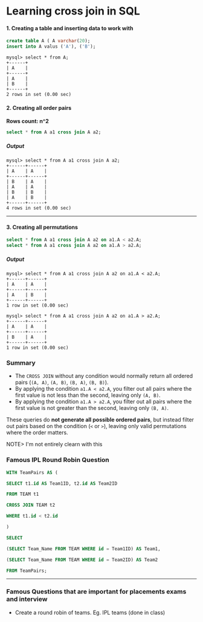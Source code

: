 # Learning cross join in SQL

#### 1. Creating a table and inserting data to work with
```sql
create table A ( A varchar(20);
insert into A valus ('A'), ('B');
```

```
mysql> select * from A;
+------+
| A    |
+------+
| A    |
| B    |
+------+
2 rows in set (0.00 sec)
```

#### 2. Creating all order pairs
**Rows count: n^2**

```sql
select * from A a1 cross join A a2;
```

##### Output
```
mysql> select * from A a1 cross join A a2;
+------+------+
| A    | A    |
+------+------+
| B    | A    |
| A    | A    |
| B    | B    |
| A    | B    |
+------+------+
4 rows in set (0.00 sec)
```

---

#### 3. Creating all permutations
```sql
select * from A a1 cross join A a2 on a1.A < a2.A;
select * from A a1 cross join A a2 on a1.A > a2.A;
```

##### Output
```
mysql> select * from A a1 cross join A a2 on a1.A < a2.A;
+------+------+
| A    | A    |
+------+------+
| A    | B    |
+------+------+
1 row in set (0.00 sec)

mysql> select * from A a1 cross join A a2 on a1.A > a2.A;
+------+------+
| A    | A    |
+------+------+
| B    | A    |
+------+------+
1 row in set (0.00 sec)
```

### Summary
- The `CROSS JOIN` without any condition would normally return all ordered pairs (`(A, A)`, `(A, B)`, `(B, A)`, `(B, B)`).
- By applying the condition `a1.A < a2.A`, you filter out all pairs where the first value is not less than the second, leaving only `(A, B)`.
- By applying the condition `a1.A > a2.A`, you filter out all pairs where the first value is not greater than the second, leaving only `(B, A)`.

These queries do **not generate all possible ordered pairs**, but instead filter out pairs based on the condition (`<` or `>`), leaving only valid permutations where the order matters.

NOTE> I'm not entirely clearn with this


### Famous IPL Round Robin Question

```sql
WITH TeamPairs AS (

SELECT t1.id AS Team1ID, t2.id AS Team2ID

FROM TEAM t1

CROSS JOIN TEAM t2

WHERE t1.id < t2.id

)

SELECT

(SELECT Team_Name FROM TEAM WHERE id = Team1ID) AS Team1,

(SELECT Team_Name FROM TEAM WHERE id = Team2ID) AS Team2

FROM TeamPairs;
```
---

### Famous Questions that are important for placements exams and interview

- Create a round robin of teams. Eg. IPL teams (done in class)
  

